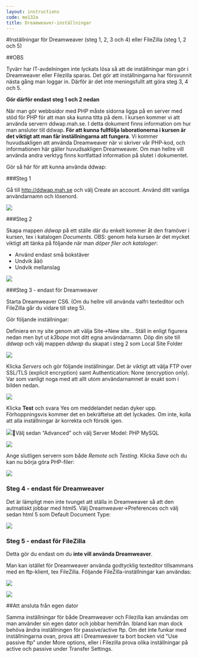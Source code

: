 ```yaml
---
layout: instructions
code: me132a
title: Dreamweaver-inställningar
---
```


#Inställningar för Dreamweaver (steg 1, 2, 3 och 4) eller FileZilla (steg 1, 2 och 5)

##OBS

Tyvärr har IT-avdelningen inte lyckats lösa så att de inställningar man gör i Dreamweaver eller Filezilla sparas. Det gör att inställningarna har försvunnit nästa gång man loggar in. Därför är det inte meningsfullt att göra steg 3, 4 och 5. 

**Gör därför endast steg 1 och 2 nedan** 

När man gör webbsidor med PHP måste sidorna ligga på en server med stöd för PHP för att man ska kunna titta på dem. I kursen kommer vi att använda servern ddwap.mah.se. I detta dokument finns information om hur man ansluter till ddwap. **För att kunna fullfölja laborationerna i kursen är det viktigt att man får inställningarna att fungera**. Vi kommer huvudsakligen att använda Dreamweaver när vi skriver vår PHP-kod, och informationen här gäller huvudsakligen Dreamweaver. Om man hellre vill använda andra verktyg finns kortfattad information på slutet i dokumentet.

Gör så här för att kunna använda ddwap:

###Steg 1

Gå till <http://ddwap.mah.se> och välj Create an account. Använd ditt vanliga användarnamn och lösenord. 

![](dw/create.png)

###Steg 2

Skapa mappen *ddwap* på ett ställe där du enkelt kommer åt den framöver i kursen, tex i katalogen *Documents*. OBS: genom hela kursen är det mycket viktigt att tänka på följande när man *döper filer och kataloger*:

- Använd endast små bokstäver
- Undvik åäö
- Undvik mellanslag

![](dw/folder.png)

###Steg 3 - endast för Dreamweaver

Starta Dreamweaver CS6. (Om du hellre vill använda valfri texteditor och FileZilla går du vidare till steg 5). 

Gör följande inställningar:

Definiera en ny site genom att välja Site->New site… Ställ in enligt figurera nedan men byt ut *k3bope* mot ditt egna användarnamn. Döp din site till *ddwap* och välj mappen *ddwap* du skapat i steg 2 som Local Site Folder



![](dw/site1.png)

Klicka *Servers* och gör följande inställningar. Det är viktigt att välja FTP over SSL/TLS (explicit encryption) samt Authentication: None (encryption only). Var som vanligt noga med att allt utom användarnamnet är exakt som i bilden nedan. 



![](dw/site2.png)

Klicka **Test** och svara Yes om meddelandet nedan dyker upp. Förhoppningsvis kommer det en bekräftelse att det lyckades. Om inte, kolla att alla inställningar är korrekta och försök igen.

![](dw/authenticate.png)Välj sedan “Advanced” och välj Server Model: PHP MySQL 


![](dw/advanced.png)

Ange slutligen servern som både *Remote* och *Testing*. Klicka *Save* och du kan nu börja göra PHP-filer:


![](dw/remote.png)


### Steg 4 - endast för Dreamweaver

Det är lämpligt men inte tvunget att ställa in Dreamweaver så att den autmatiskt jobbar med html5. Välj Dreamweaver->Preferences och välj sedan html 5 som Default Document Type:

![](dw/html5.png)

### Steg 5 - endast för FileZilla

Detta gör du endast om du **inte vill använda Dreamweaver**.

Man kan istället för Dreamweaver använda godtycklig texteditor tillsammans med en ftp-klient, tex FileZilla. Följande FileZilla-inställningar kan användas:




![](dw/filezilla1.png)

![](dw/filezilla2.png)


##Att ansluta från egen dator

Samma inställningar för både Dreamweaver och Filezilla kan användas om man använder sin egen dator och jobbar hemifrån. Ibland kan man dock behöva ändra inställningen för passive/active ftp. Om det inte funkar med inställningarna ovan, prova att i Dreamweaver ta bort bocken vid "Use passive ftp" under More options, eller i Filezilla prova olika inställningar på active och passive under Transfer Settings.